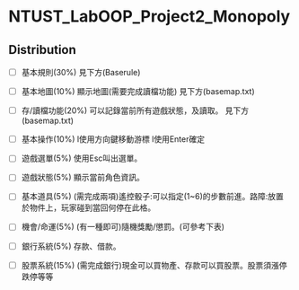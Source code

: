# NTUST_LabOOP_Project2_Monopoly

 ## Distribution
- [ ]	基本規則(30%)
  見下方(Baserule)
- [ ]	基本地圖(10%)
  顯示地圖(需要完成讀檔功能)
  見下方(basemap.txt)
- [ ]	存/讀檔功能(20%)
  可以記錄當前所有遊戲狀態，及讀取。
  見下方(basemap.txt)
- [ ]	基本操作(10%) 
  l使用方向鍵移動游標
  l使用Enter確定
- [ ]	遊戲選單(5%)
  使用Esc叫出選單。

- [ ]	遊戲狀態(5%)
  顯示當前角色資訊。
- [ ]	基本道具(5%)
  (需完成兩項)遙控骰子:可以指定(1~6)的步數前進。路障:放置於物件上，玩家碰到當回何停在此格。
- [ ]	機會/命運(5%)
  (有一種即可)隨機獎勵/懲罰。(可參考下表)
- [ ]	銀行系統(5%)
  存款、借款。
- [ ]	股票系統(15%)
  (需完成銀行)現金可以買物產、存款可以買股票。股票須漲停跌停等等


  
 


  
 

